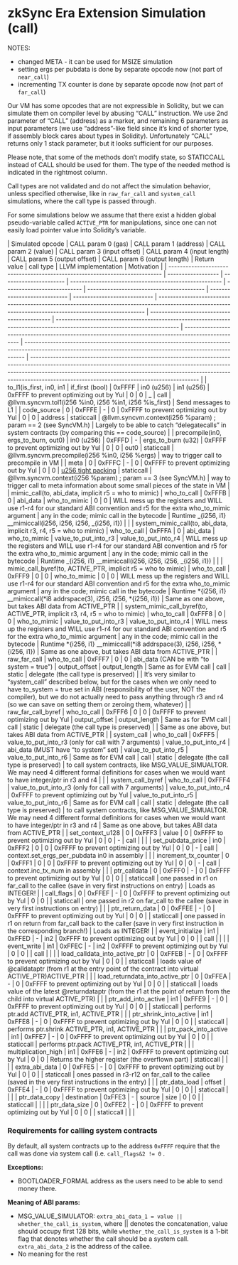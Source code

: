 # zkSync Era Extension Simulation (call)

NOTES:

- changed META - it can be used for MSIZE simulation
- setting ergs per pubdata is done by separate opcode now (not part of `near_call`)
- incrementing TX counter is done by separate opcode now (not part of `far_call`)

Our VM has some opcodes that are not expressible in Solidity, but we can simulate them on compiler level by abusing
“CALL” instruction. We use 2nd parameter of “CALL” (address) as a marker, and remaining 6 parameters as input parameters
(we use “address”-like field since it’s kind of shorter type, if assembly block cares about types in Solidity).
Unfortunately “CALL” returns only 1 stack parameter, but it looks sufficient for our purposes.

Please note, that some of the methods don’t modify state, so STATICCALL instead of CALL should be used for them. The
type of the needed method is indicated in the rightmost column.

Call types are not validated and do not affect the simulation behavior, unless specified otherwise, like in
`raw_far_call` and `system_call` simulations, where the call type is passed through.

For some simulations below we assume that there exist a hidden global pseudo-variable called `ACTIVE_PTR` for
manipulations, since one can not easily load pointer value into Solidity’s variable.

| Simulated opcode                                                            | CALL param 0 (gas) | CALL param 1 (address) | CALL param 2 (value)                                  | CALL param 3 (input offset) | CALL param 4 (input length)               | CALL param 5 (output offset) | CALL param 6 (output length) | Return value                                                                                                                                            | call type                                   | LLVM implementation                                                                                                       | Motivation                                                                                         |
| --------------------------------------------------------------------------- | ------------------ | ---------------------- | ----------------------------------------------------- | --------------------------- | ----------------------------------------- | ---------------------------- | ---------------------------- | ------------------------------------------------------------------------------------------------------------------------------------------------------- | ------------------------------------------- | ------------------------------------------------------------------------------------------------------------------------- | -------------------------------------------------------------------------------------------------- | ------------------------------------------------------------------------------------------------------------------------------------------------------------ | ----------------------------------------------------------------------------------------------------------------------------------------------------------------------------------------------------------------------------------------------------------------------------------------------------- |
| to_l1(is_first, in0, in1                                                    | if_first (bool)    | 0xFFFF                 | in0 (u256)                                            | in1 (u256)                  | 0xFFFF to prevent optimizing out by Yul   | 0                            | 0                            | \_                                                                                                                                                      | call                                        | @llvm.syncvm.tol1(i256 %in0, i256 %in1, i256 %is_first)                                                                   | Send messages to L1                                                                                |
| code_source                                                                 | 0                  | 0xFFFE                 | -                                                     | 0                           | 0xFFFF to prevent optimizing out by Yul   | 0                            | 0                            | address                                                                                                                                                 | staticcall                                  | @llvm.syncvm.context(i256 %param) ; param == 2 (see SyncVM.h)                                                             | Largely to be able to catch “delegatecalls” in system contracts (by comparing this == code_source) |
| precompile(in0, ergs_to_burn, out0)                                         | in0 (u256)         | 0xFFFD                 | -                                                     | ergs_to_burn (u32)          | 0xFFFF to prevent optimizing out by Yul   | 0                            | 0                            | out0                                                                                                                                                    | staticcall                                  | @llvm.syncvm.precompile(i256 %in0, i256 %ergs)                                                                            | way to trigger call to precompile in VM                                                            |
| meta                                                                        | 0                  | 0xFFFC                 | -                                                     | 0                           | 0xFFFF to prevent optimizing out by Yul   | 0                            | 0                            | [u256 tight packing](https://github.com/matter-labs/era-zkevm_opcode_defs/blob/c7ab62f4c60b27dfc690c3ab3efb5fff1ded1a25/src/definitions/abi/meta.rs#L4) | staticcall                                  | @llvm.syncvm.context(i256 %param) ; param == 3 (see SyncVM.h)                                                             | way to trigger call to meta information about some small pieces of the state in VM                 |
| mimic_call(to, abi_data, implicit r5 = who to mimic)                        | who_to_call        | 0xFFFB                 | 0                                                     | abi_data                    | who_to_mimic                              | 0                            | 0                            | WILL mess up the registers and WILL use r1-r4 for our standard ABI convention and r5 for the extra who_to_mimic argument                                | any in the code; mimic call in the bytecode | Runtime _{i256, i1} \_\_mimiccall(i256, i256, i256, _{i256, i1})                                                          |                                                                                                    |
| system_mimic_call(to, abi_data, implicit r3, r4, r5 = who to mimic)         | who_to_call        | 0xFFFA                 | 0                                                     | abi_data                    | who_to_mimic                              | value_to_put_into_r3         | value_to_put_into_r4         | WILL mess up the registers and WILL use r1-r4 for our standard ABI convention and r5 for the extra who_to_mimic argument                                | any in the code; mimic call in the bytecode | Runtime _{i256, i1} \_\_mimiccall(i256, i256, i256, _{i256, i1})                                                          |                                                                                                    |
| mimic_call_byref(to, ACTIVE_PTR, implicit r5 = who to mimic)                | who_to_call        | 0xFFF9                 | 0                                                     | 0                           | who_to_mimic                              | 0                            | 0                            | WILL mess up the registers and WILL use r1-r4 for our standard ABI convention and r5 for the extra who_to_mimic argument                                | any in the code; mimic call in the bytecode | Runtime *{i256, i1} \_\_mimiccall(*i8 addrspace(3), i256, i256, \*{i256, i1})                                             | Same as one above, but takes ABI data from ACTIVE_PTR                                              |
| system_mimic_call_byref(to, ACTIVE_PTR, implicit r3, r4, r5 = who to mimic) | who_to_call        | 0xFFF8                 | 0                                                     | 0                           | who_to_mimic                              | value_to_put_into_r3         | value_to_put_into_r4         | WILL mess up the registers and WILL use r1-r4 for our standard ABI convention and r5 for the extra who_to_mimic argument                                | any in the code; mimic call in the bytecode | Runtime *{i256, i1} \_\_mimiccall(*i8 addrspace(3), i256, i256, \*{i256, i1})                                             | Same as one above, but takes ABI data from ACTIVE_PTR                                              |
| raw_far_call                                                                | who_to_call        | 0xFFF7                 | 0                                                     | 0                           | abi_data (CAN be with “to system = true”) | output_offset                | output_length                | Same as for EVM call                                                                                                                                    | call                                        | static                                                                                                                    | delegate (the call type is preserved)                                                              |                                                                                                                                                              | It’s very similar to “system_call” described below, but for the cases when we only need to have to_system = true set in ABI (responsibility of the user, NOT the compiler), but we do not actually need to pass anything through r3 and r4 (so we can save on setting them or zeroing them, whatever) |
| raw_far_call_byref                                                          | who_to_call        | 0xFFF6                 | 0                                                     | 0                           | 0xFFFF to prevent optimizing out by Yul   | output_offset                | output_length                | Same as for EVM call                                                                                                                                    | call                                        | static                                                                                                                    | delegate (the call type is preserved)                                                              |                                                                                                                                                              | Same as one above, but takes ABI data from ACTIVE_PTR                                                                                                                                                                                                                                                 |
| system_call                                                                 | who_to_call        | 0xFFF5                 | value_to_put_into_r3 (only for call with 7 arguments) | value_to_put_into_r4        | abi_data (MUST have “to system” set)      | value_to_put_into_r5         | value_to_put_into_r6         | Same as for EVM call                                                                                                                                    | call                                        | static                                                                                                                    | delegate (the call type is preserved)                                                              | to call system contracts, like MSG_VALUE_SIMUALTOR. We may need 4 different formal definitions for cases when we would want to have integer/ptr in r3 and r4 |                                                                                                                                                                                                                                                                                                       |
| system_call_byref                                                           | who_to_call        | 0xFFF4                 | value_to_put_into_r3 (only for call with 7 arguments) | value_to_put_into_r4        | 0xFFFF to prevent optimizing out by Yul   | value_to_put_into_r5         | value_to_put_into_r6         | Same as for EVM call                                                                                                                                    | call                                        | static                                                                                                                    | delegate (the call type is preserved)                                                              | to call system contracts, like MSG_VALUE_SIMUALTOR. We may need 4 different formal definitions for cases when we would want to have integer/ptr in r3 and r4 | Same as one above, but takes ABI data from ACTIVE_PTR                                                                                                                                                                                                                                                 |
| set_context_u128                                                            | 0                  | 0xFFF3                 | value                                                 | 0                           | 0xFFFF to prevent optimizing out by Yul   | 0                            | 0                            | -                                                                                                                                                       | call                                        |                                                                                                                           |                                                                                                    |
| set_pubdata_price                                                           | in0                | 0xFFF2                 | 0                                                     | 0                           | 0xFFFF to prevent optimizing out by Yul   | 0                            | 0                            | -                                                                                                                                                       | call                                        | context.set_ergs_per_pubdata in0 in assembly                                                                              |                                                                                                    |
| increment_tx_counter                                                        | 0                  | 0xFFF1                 | 0                                                     | 0                           | 0xFFFF to prevent optimizing out by Yul   | 0                            | 0                            | -                                                                                                                                                       | call                                        | context.inc_tx_num in assembly                                                                                            |                                                                                                    |
| ptr_calldata                                                                | 0                  | 0xFFF0                 | -                                                     | 0                           | 0xFFFF to prevent optimizing out by Yul   | 0                            | 0                            |                                                                                                                                                         | staticcall                                  | one passed in r1 on far_call to the callee (save in very first instructions on entry)                                     | Loads as INTEGER!                                                                                  |
| call_flags                                                                  | 0                  | 0xFFEF                 | -                                                     | 0                           | 0xFFFF to prevent optimizing out by Yul   | 0                            | 0                            |                                                                                                                                                         | staticcall                                  | one passed in r2 on far_call to the callee (save in very first instructions on entry)                                     |                                                                                                    |
| ptr_return_data                                                             | 0                  | 0xFFEE                 | -                                                     | 0                           | 0xFFFF to prevent optimizing out by Yul   | 0                            | 0                            |                                                                                                                                                         | staticcall                                  | one passed in r1 on return from far_call back to the caller (save in very first instruction in the corresponding branch!) | Loads as INTEGER!                                                                                  |
| event_initialize                                                            | in1                | 0xFFED                 | -                                                     | in2                         | 0xFFFF to prevent optimizing out by Yul   | 0                            | 0                            |                                                                                                                                                         | call                                        |                                                                                                                           |                                                                                                    |
| event_write                                                                 | in1                | 0xFFEC                 | -                                                     | in2                         | 0xFFFF to prevent optimizing out by Yul   | 0                            | 0                            |                                                                                                                                                         | call                                        |                                                                                                                           |                                                                                                    |
| load_calldata_into_active_ptr                                               | 0                  | 0xFFEB                 | -                                                     | 0                           | 0xFFFF to prevent optimizing out by Yul   | 0                            | 0                            |                                                                                                                                                         | staticcall                                  | loads value of @calldataptr (from r1 at the entry point of the contract into virtual ACTIVE_PTR)ACTIVE_PTR                |                                                                                                    |
| load_returndata_into_active_ptr                                             | 0                  | 0xFFEA                 | -                                                     | 0                           | 0xFFFF to prevent optimizing out by Yul   | 0                            | 0                            |                                                                                                                                                         | staticcall                                  | loads value of the latest @returndataptr (from the r1 at the point of return from the child into virtual ACTIVE_PTR)      |                                                                                                    |
| ptr_add_into_active                                                         | in1                | 0xFFE9                 | -                                                     | 0                           | 0xFFFF to prevent optimizing out by Yul   | 0                            | 0                            |                                                                                                                                                         | staticcall                                  | performs ptr.add ACTIVE_PTR, in1, ACTIVE_PTR                                                                              |                                                                                                    |
| ptr_shrink_into_active                                                      | in1                | 0xFFE8                 | -                                                     | 0                           | 0xFFFF to prevent optimizing out by Yul   | 0                            | 0                            |                                                                                                                                                         | staticcall                                  | performs ptr.shrink ACTIVE_PTR, in1, ACTIVE_PTR                                                                           |                                                                                                    |
| ptr_pack_into_active                                                        | in1                | 0xFFE7                 | -                                                     | 0                           | 0xFFFF to prevent optimizing out by Yul   | 0                            | 0                            |                                                                                                                                                         | staticcall                                  | performs ptr.pack ACTIVE_PTR, in1, ACTIVE_PTR                                                                             |                                                                                                    |
| multiplication_high                                                         | in1                | 0xFFE6                 | -                                                     | in2                         | 0xFFFF to prevent optimizing out by Yul   | 0                            | 0                            | Returns the higher register (the overflown part)                                                                                                        | staticcall                                  |                                                                                                                           |                                                                                                    |
| extra_abi_data                                                              | 0                  | 0xFFE5                 | -                                                     | 0                           | 0xFFFF to prevent optimizing out by Yul   | 0                            | 0                            |                                                                                                                                                         | staticcall                                  | ones passed in r3-r12 on far_call to the callee (saved in the very first instructions in the entry)                       |                                                                                                    |
| ptr_data_load                                                               | offset             | 0xFFE4                 | -                                                     | 0                           | 0xFFFF to prevent optimizing out by Yul   | 0                            | 0                            |                                                                                                                                                         | staticcall                                  |                                                                                                                           |                                                                                                    |
| ptr_data_copy                                                               | destination        | 0xFFE3                 | -                                                     | source                      | size                                      | 0                            | 0                            |                                                                                                                                                         | staticcall                                  |                                                                                                                           |                                                                                                    |
| ptr_data_size                                                               | 0                  | 0xFFE2                 | -                                                     | 0                           | 0xFFFF to prevent optimizing out by Yul   | 0                            | 0                            |                                                                                                                                                         | staticcall                                  |                                                                                                                           |                                                                                                    |

### Requirements for calling system contracts

By default, all system contracts up to the address `0xFFFF` require that the call was done via system call (i.e.
`call_flags&2 != 0` .

**Exceptions:**

- BOOTLOADER_FORMAL address as the users need to be able to send money there.

**Meaning of ABI params:**

- MSG_VALUE_SIMULATOR: `extra_abi_data_1 = value || whether_the_call_is_system`, where || denotes the concatenation,
  value should occupy first 128 bits, while `whether_the_call_is_system` is a 1-bit flag that denotes whether the call
  should be a system call. `extra_abi_data_2` is the address of the callee.
- No meaning for the rest
